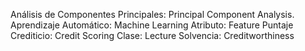 Análisis de Componentes Principales: Principal Component Analysis.
Aprendizaje Automático: Machine Learning
Atributo: Feature
Puntaje Crediticio: Credit Scoring
Clase: Lecture
Solvencia: Creditworthiness
